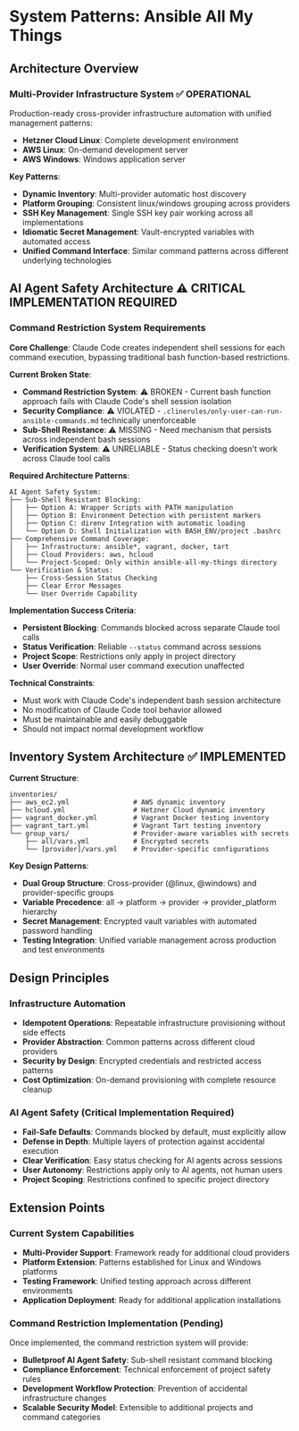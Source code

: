 # System Patterns: Ansible All My Things

## Architecture Overview

### Multi-Provider Infrastructure System ✅ OPERATIONAL
Production-ready cross-provider infrastructure automation with unified management patterns:
- **Hetzner Cloud Linux**: Complete development environment
- **AWS Linux**: On-demand development server  
- **AWS Windows**: Windows application server

**Key Patterns**:
- **Dynamic Inventory**: Multi-provider automatic host discovery
- **Platform Grouping**: Consistent linux/windows grouping across providers
- **SSH Key Management**: Single SSH key pair working across all implementations
- **Idiomatic Secret Management**: Vault-encrypted variables with automated access
- **Unified Command Interface**: Similar command patterns across different underlying technologies

## AI Agent Safety Architecture ⚠️ CRITICAL IMPLEMENTATION REQUIRED

### Command Restriction System Requirements
**Core Challenge**: Claude Code creates independent shell sessions for each command execution, bypassing traditional bash function-based restrictions.

**Current Broken State**:
- **Command Restriction System**: ⚠️ BROKEN - Current bash function approach fails with Claude Code's shell session isolation
- **Security Compliance**: ⚠️ VIOLATED - `.clinerules/only-user-can-run-ansible-commands.md` technically unenforceable
- **Sub-Shell Resistance**: ⚠️ MISSING - Need mechanism that persists across independent bash sessions
- **Verification System**: ⚠️ UNRELIABLE - Status checking doesn't work across Claude tool calls

**Required Architecture Patterns**:
```
AI Agent Safety System:
├── Sub-Shell Resistant Blocking:
│   ├── Option A: Wrapper Scripts with PATH manipulation
│   ├── Option B: Environment Detection with persistent markers
│   ├── Option C: direnv Integration with automatic loading
│   └── Option D: Shell Initialization with BASH_ENV/project .bashrc
├── Comprehensive Command Coverage:
│   ├── Infrastructure: ansible*, vagrant, docker, tart
│   ├── Cloud Providers: aws, hcloud
│   └── Project-Scoped: Only within ansible-all-my-things directory
└── Verification & Status:
    ├── Cross-Session Status Checking
    ├── Clear Error Messages
    └── User Override Capability
```

**Implementation Success Criteria**:
- **Persistent Blocking**: Commands blocked across separate Claude tool calls
- **Status Verification**: Reliable `--status` command across sessions
- **Project Scope**: Restrictions only apply in project directory
- **User Override**: Normal user command execution unaffected

**Technical Constraints**:
- Must work with Claude Code's independent bash session architecture
- No modification of Claude Code tool behavior allowed
- Must be maintainable and easily debuggable
- Should not impact normal development workflow

## Inventory System Architecture ✅ IMPLEMENTED

**Current Structure**:
```
inventories/
├── aws_ec2.yml                # AWS dynamic inventory
├── hcloud.yml                 # Hetzner Cloud dynamic inventory
├── vagrant_docker.yml         # Vagrant Docker testing inventory
├── vagrant_tart.yml           # Vagrant Tart testing inventory
└── group_vars/                # Provider-aware variables with secrets
    ├── all/vars.yml           # Encrypted secrets
    └── [provider]/vars.yml    # Provider-specific configurations
```

**Key Design Patterns**:
- **Dual Group Structure**: Cross-provider (@linux, @windows) and provider-specific groups
- **Variable Precedence**: all → platform → provider → provider_platform hierarchy
- **Secret Management**: Encrypted vault variables with automated password handling
- **Testing Integration**: Unified variable management across production and test environments

## Design Principles

### Infrastructure Automation
- **Idempotent Operations**: Repeatable infrastructure provisioning without side effects
- **Provider Abstraction**: Common patterns across different cloud providers
- **Security by Design**: Encrypted credentials and restricted access patterns
- **Cost Optimization**: On-demand provisioning with complete resource cleanup

### AI Agent Safety (Critical Implementation Required)
- **Fail-Safe Defaults**: Commands blocked by default, must explicitly allow
- **Defense in Depth**: Multiple layers of protection against accidental execution
- **Clear Verification**: Easy status checking for AI agents across sessions
- **User Autonomy**: Restrictions apply only to AI agents, not human users
- **Project Scoping**: Restrictions confined to specific project directory

## Extension Points

### Current System Capabilities
- **Multi-Provider Support**: Framework ready for additional cloud providers
- **Platform Extension**: Patterns established for Linux and Windows platforms
- **Testing Framework**: Unified testing approach across different environments
- **Application Deployment**: Ready for additional application installations

### Command Restriction Implementation (Pending)
Once implemented, the command restriction system will provide:
- **Bulletproof AI Agent Safety**: Sub-shell resistant command blocking
- **Compliance Enforcement**: Technical enforcement of project safety rules
- **Development Workflow Protection**: Prevention of accidental infrastructure changes
- **Scalable Security Model**: Extensible to additional projects and command categories